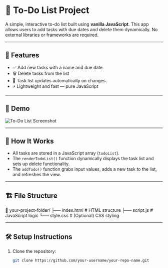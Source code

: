 # 📝 To-Do List Project

A simple, interactive to-do list built using **vanilla JavaScript**. This app allows users to add tasks with due dates and delete them dynamically. No external libraries or frameworks are required.

---

## 🚀 Features

- ✅ Add new tasks with a name and due date  
- 🗑️ Delete tasks from the list  
- 🔁 Task list updates automatically on changes  
- ⚡ Lightweight and fast — pure JavaScript

---

## 📸 Demo

![To-Do List Screenshot](screenshot.png) <!-- Optional: Replace with your actual image file or URL -->

---

## 🧠 How It Works

- All tasks are stored in a JavaScript array (`todoList`).
- The `renderTodoList()` function dynamically displays the task list and sets up delete functionality.
- The `addTodo()` function grabs input values, adds a new task to the list, and refreshes the view.

---

## 🏗️ File Structure

📁 your-project-folder/
├── index.html # HTML structure
├── script.js # JavaScript logic
└── style.css # (Optional) CSS styling

---

## 🛠️ Setup Instructions

1. Clone the repository:
   ```bash
   git clone https://github.com/your-username/your-repo-name.git




